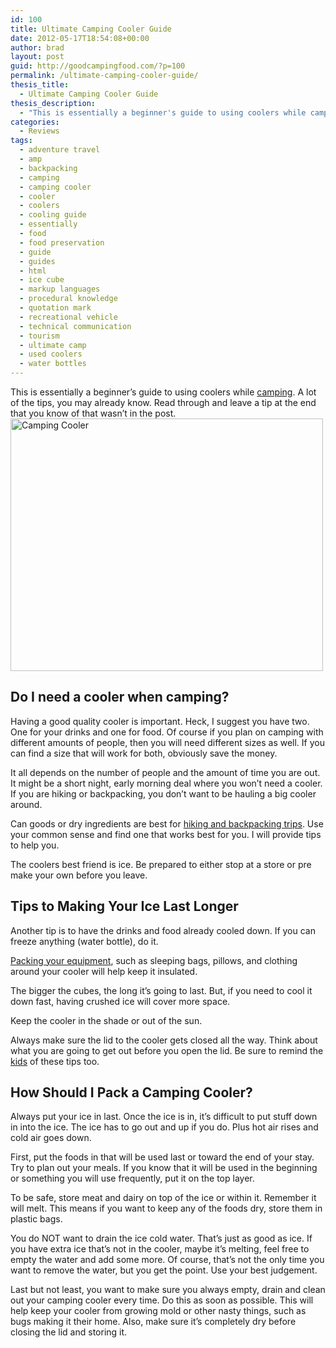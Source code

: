 ```yaml
---
id: 100
title: Ultimate Camping Cooler Guide
date: 2012-05-17T18:54:08+00:00
author: brad
layout: post
guid: http://goodcampingfood.com/?p=100
permalink: /ultimate-camping-cooler-guide/
thesis_title:
  - Ultimate Camping Cooler Guide
thesis_description:
  - "This is essentially a beginner's guide to using coolers while camping."
categories:
  - Reviews
tags:
  - adventure travel
  - amp
  - backpacking
  - camping
  - camping cooler
  - cooler
  - coolers
  - cooling guide
  - essentially
  - food
  - food preservation
  - guide
  - guides
  - html
  - ice cube
  - markup languages
  - procedural knowledge
  - quotation mark
  - recreational vehicle
  - technical communication
  - tourism
  - ultimate camp
  - used coolers
  - water bottles
---
```

<p style="text-align: left;">
  This is essentially a beginner&#8217;s guide to using coolers while <a title="Packing for a Family Camping Trip" href="http://goodcampingfood.com/what-to-take-camping/" target="_blank">camping</a>. A lot of the tips, you may already know. Read through and leave a tip at the end that you know of that wasn&#8217;t in the post.<br /> <img class="aligncenter" alt="Camping Cooler" src="http://farm2.staticflickr.com/1404/1098245247_c2377b7eeb.jpg" width="500" height="404" />
</p>

## Do I need a cooler when camping?

Having a good quality cooler is important. Heck, I suggest you have two. One for your drinks and one for food. Of course if you plan on camping with different amounts of people, then you will need different sizes as well. If you can find a size that will work for both, obviously save the money.

It all depends on the number of people and the amount of time you are out. It might be a short night, early morning deal where you won&#8217;t need a cooler. If you are hiking or backpacking, you don&#8217;t want to be hauling a big cooler around.

Can goods or dry ingredients are best for <a title="Good Camping Meals for Hikers" href="http://goodcampingfood.com/good-camping-meals-for-hikers/" target="_blank">hiking and backpacking trips</a>. Use your common sense and find one that works best for you. I will provide tips to help you.

The coolers best friend is ice. Be prepared to either stop at a store or pre make your own before you leave.

## Tips to Making Your Ice Last Longer

Another tip is to have the drinks and food already cooled down. If you can freeze anything (water bottle), do it.

<a title="Camping Packing List" href="http://goodcampingfood.com/camping-packing-list/" target="_blank">Packing your equipment</a>, such as sleeping bags, pillows, and clothing around your cooler will help keep it insulated.

The bigger the cubes, the long it’s going to last. But, if you need to cool it down fast, having crushed ice will cover more space.

Keep the cooler in the shade or out of the sun.

Always make sure the lid to the cooler gets closed all the way. Think about what you are going to get out before you open the lid. Be sure to remind the <a title="The Secret of Successful Camping Recipes for Kids" href="http://goodcampingfood.com/best-camping-recipes-for-kids/" target="_blank">kids</a> of these tips too.

## How Should I Pack a Camping Cooler?

Always put your ice in last. Once the ice is in, it’s difficult to put stuff down in into the ice. The ice has to go out and up if you do. Plus hot air rises and cold air goes down.

First, put the foods in that will be used last or toward the end of your stay. Try to plan out your meals. If you know that it will be used in the beginning or something you will use frequently, put it on the top layer.

To be safe, store meat and dairy on top of the ice or within it. Remember it will melt. This means if you want to keep any of the foods dry, store them in plastic bags.

You do NOT want to drain the ice cold water. That&#8217;s just as good as ice. If you have extra ice that&#8217;s not in the cooler, maybe it&#8217;s melting, feel free to empty the water and add some more. Of course, that&#8217;s not the only time you want to remove the water, but you get the point. Use your best judgement.

Last but not least, you want to make sure you always empty, drain and clean out your camping cooler every time. Do this as soon as possible. This will help keep your cooler from growing mold or other nasty things, such as bugs making it their home. Also, make sure it&#8217;s completely dry before closing the lid and storing it.